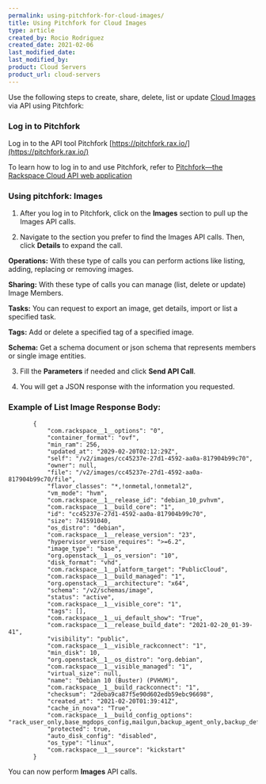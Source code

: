 ```yaml
---
permalink: using-pitchfork-for-cloud-images/
title: Using Pitchfork for Cloud Images
type: article
created_by: Rocio Rodriguez
created_date: 2021-02-06
last_modified_date: 
last_modified_by: 
product: Cloud Servers
product_url: cloud-servers
---
```


Use the following steps to create, share, delete, list or update [Cloud Images](https://docs.rackspace.com/support/how-to/cloud-images-faq/) via API using Pitchfork:

### Log in to Pitchfork

Log in to the API tool Pitchfork [https://pitchfork.rax.io/](https://pitchfork.rax.io/)

To learn how to log in to and use Pitchfork, refer to [Pitchfork—the Rackspace Cloud API web application](https://docs.rackspace.com/support/how-to/pitchfork-the-rackspace-cloud-api-web-application)

### Using pitchfork: Images

1. After you log in to Pitchfork, click on the **Images** section to pull up the Images API calls.

2. Navigate to the section you prefer to find the Images API calls. Then, click **Details** to expand the call.

**Operations:** With these type of calls you can perform actions like listing, adding, replacing or removing images.

**Sharing:** With these type of calls you can manage (list, delete or update) Image Members.

**Tasks:** You can request to export an image, get details, import or list a specified task.

**Tags:** Add or delete a specified tag of a specified image.

**Schema:** Get a schema document or json schema that represents members or single image entities.

3. Fill the **Parameters** if needed and click **Send API Call**.

4. You will get a JSON response with the information you requested.

### Example of List Image Response Body:

 ```"images": [
        {
            "com.rackspace__1__options": "0", 
            "container_format": "ovf", 
            "min_ram": 256, 
            "updated_at": "2029-02-20T02:12:29Z", 
            "self": "/v2/images/cc45237e-27d1-4592-aa0a-817904b99c70", 
            "owner": null, 
            "file": "/v2/images/cc45237e-27d1-4592-aa0a-817904b99c70/file", 
            "flavor_classes": "*,!onmetal,!onmetal2", 
            "vm_mode": "hvm", 
            "com.rackspace__1__release_id": "debian_10_pvhvm", 
            "com.rackspace__1__build_core": "1", 
            "id": "cc45237e-27d1-4592-aa0a-817904b99c70", 
            "size": 741591040, 
            "os_distro": "debian", 
            "com.rackspace__1__release_version": "23", 
            "hypervisor_version_requires": ">=6.2", 
            "image_type": "base", 
            "org.openstack__1__os_version": "10", 
            "disk_format": "vhd", 
            "com.rackspace__1__platform_target": "PublicCloud", 
            "com.rackspace__1__build_managed": "1", 
            "org.openstack__1__architecture": "x64", 
            "schema": "/v2/schemas/image", 
            "status": "active", 
            "com.rackspace__1__visible_core": "1", 
            "tags": [], 
            "com.rackspace__1__ui_default_show": "True", 
            "com.rackspace__1__release_build_date": "2021-02-20_01-39-41", 
            "visibility": "public", 
            "com.rackspace__1__visible_rackconnect": "1", 
            "min_disk": 10, 
            "org.openstack__1__os_distro": "org.debian", 
            "com.rackspace__1__visible_managed": "1", 
            "virtual_size": null, 
            "name": "Debian 10 (Buster) (PVHVM)", 
            "com.rackspace__1__build_rackconnect": "1", 
            "checksum": "2deba9ca87f5e90d602edb59ebc96698", 
            "created_at": "2021-02-20T01:39:41Z", 
            "cache_in_nova": "True", 
            "com.rackspace__1__build_config_options": "rack_user_only,base_mgdops_config,mailgun,backup_agent_only,backup_defaults,monitoring_agent_only,monitoring_defaults,updates", 
            "protected": true, 
            "auto_disk_config": "disabled", 
            "os_type": "linux", 
            "com.rackspace__1__source": "kickstart"
        }
 ```
You can now perform **Images** API calls.
